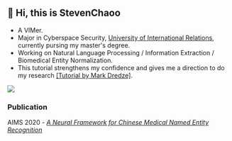 ## 👋 Hi, this is StevenChaoo

- A VIMer.
- Major in Cyberspace Security, [University of International Relations](https://www.uir.cn), currently pursing my master's degree.
- Working on Natural Language Processing / Information Extraction / Biomedical Entity Normalization.
- This tutorial strengthens my confidence and gives me a direction to do my research [[Tutorial by Mark Dredze]](how_to_be_a_successful_phd_student.pdf).

![](https://github-readme-stats.vercel.app/api?username=StevenChaoo&show_icons=true&bg_color=30,e96443,904e95&title_color=fff&text_color=fff)

### Publication

AIMS 2020 - [*A Neural Framework for Chinese Medical Named Entity Recognition*](https://link.springer.com/chapter/10.1007/978-3-030-59605-7_6)
